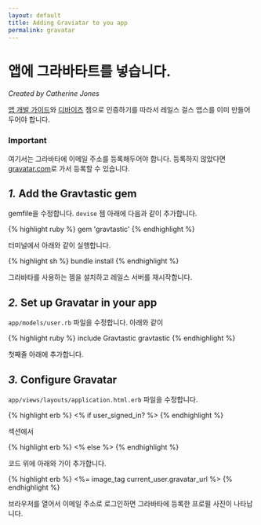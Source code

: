 ```yaml
---
layout: default
title: Adding Graviatar to you app
permalink: gravatar
---
```


# 앱에 그라바타트를 넣습니다.

*Created by Catherine Jones*

[앱 개발 가이드](http://guides.railsgirls.com/app/)와 [디바이즈](http://guides.railsgirls.com/devise/) 젬으로 인증하기를 따라서 레일스 걸스 앱스를 이미 만들어두어야 합니다.

### Important

여기서는 그라바타에 이메일 주소를 등록해두어야 합니다. 등록하지 않았다면 [gravatar.com](http://en.gravatar.com/)로 가서 등록할 수 있습니다.

## *1.* Add the Gravtastic gem

gemfile을 수정합니다. `devise` 젬 아래에 다음과 같이 추가합니다.

{% highlight ruby %}
gem 'gravtastic'
{% endhighlight %}

터미널에서 아래와 같이 실행합니다.

{% highlight sh %}
bundle install
{% endhighlight %}

그라바타를 사용하는 젬을 설치하고 레일스 서버를 재시작합니다.

## *2.* Set up Gravatar in your app

`app/models/user.rb` 파일을 수정합니다. 아래와 같이

{% highlight ruby %}
include Gravtastic
gravtastic
{% endhighlight %}

첫째줄 아래에 추가합니다.

## *3.* Configure Gravatar

`app/views/layouts/application.html.erb` 파일을 수정합니다. 

{% highlight erb %}
<% if user_signed_in? %>
{% endhighlight %}

섹션에서 

{% highlight erb %}
<% else %>
{% endhighlight %}

코드 위에 아래와 가이 추가합니다.

{% highlight erb %}
<%= image_tag current_user.gravatar_url %>
{% endhighlight %}

브라우저를 열어서 이메일 주소로 로그인하면 그라바타에 등록한 프로필 사진이 나타납니다.
